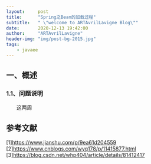 ```yaml
---
layout:     post
title:      "Spring之Bean的加载过程"
subtitle:   " \"welcome to ARTAvrilLavigne Blog\""
date:       2020-12-13 19:42:00
author:     "ARTAvrilLavigne"
header-img: "img/post-bg-2015.jpg"
tags:
    - javaee
---
```

## 一、概述<br>

### 1.1、问题说明<br>

　　这两周




## 参考文献<br>

[1]https://www.jianshu.com/p/9ea61d204559<br>
[2]https://www.cnblogs.com/wyq178/p/11415877.html<br>
[3]https://blog.csdn.net/whp404/article/details/81412417<br>
